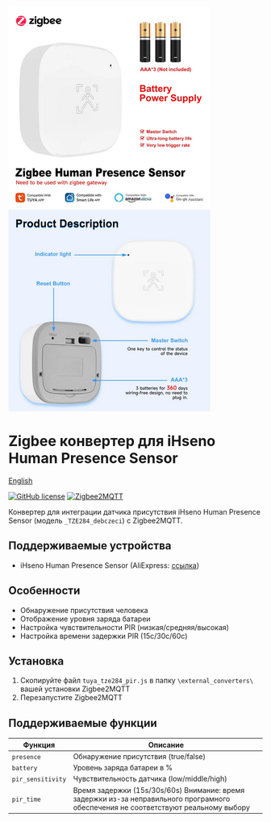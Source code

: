 ﻿![Circuit Diagram](extras/ogjjs81y.png)                ![Device Photo](extras/wd5ta6pj33.png)
# Zigbee конвертер для iHseno Human Presence Sensor

[English](README.md)

[![GitHub license](https://img.shields.io/github/license/yourusername/ihseno-presence-sensor-converter)](LICENSE)
[![Zigbee2MQTT](https://img.shields.io/badge/Zigbee2MQTT-supported-blue)](https://www.zigbee2mqtt.io/)

Конвертер для интеграции датчика присутствия iHseno Human Presence Sensor (модель `_TZE284_debczeci`) с Zigbee2MQTT.

## Поддерживаемые устройства
- iHseno Human Presence Sensor (AliExpress: [ссылка](https://aliexpress.ru/item/1005009110929003.html))

## Особенности
- Обнаружение присутствия человека
- Отображение уровня заряда батареи
- Настройка чувствительности PIR (низкая/средняя/высокая)
- Настройка времени задержки PIR (15с/30с/60с)

## Установка
1. Скопируйте файл `tuya_tze284_pir.js` в папку `\external_converters\` вашей установки Zigbee2MQTT
2. Перезапустите Zigbee2MQTT

## Поддерживаемые функции
| Функция | Описание |
|---------|----------|
| `presence` | Обнаружение присутствия (true/false) |
| `battery` | Уровень заряда батареи в % |
| `pir_sensitivity` | Чувствительность датчика (low/middle/high) |
| `pir_time` | Время задержки (15s/30s/60s)  Внимание: время задержки из-за неправильного програмного обеспечения не соответствуют реальному выбору |


